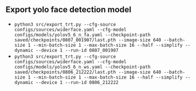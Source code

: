 ## Export yolo face detection model

-   `python3 src/export_trt.py --cfg-source configs/sources/widerface.yaml --cfg-model configs/models/yolov5_6_n_fa.yaml --checkpoint-path saved/checkpoints/0807_001907/last.pth --image-size 640 --batch-size 1 --min-batch-size 1 --max-batch-size 16 --half --simplify --dynamic --device 1 --run-id 0807_001907`
-   `python3 src/export_trt.py --cfg-source configs/sources/widerface.yaml --cfg-model configs/models/yolov5_6_n_ws.yaml --checkpoint-path saved/checkpoints/0806_212222/last.pth --image-size 640 --batch-size 1 --min-batch-size 1 --max-batch-size 16 --half --simplify --dynamic --device 1 --run-id 0806_212222`
